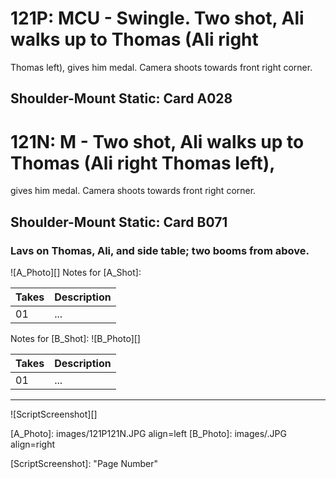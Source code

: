 # 121P: MCU - Swingle. Two shot, Ali walks up to Thomas (Ali rightThomas left), gives him medal. Camera shoots towards frontright corner.
## Shoulder-Mount Static: Card A028

# 121N: M - Two shot, Ali walks up to Thomas (Ali right Thomas left),
gives him medal. Camera shoots towards front right corner.
## Shoulder-Mount Static: Card B071

### Lavs on Thomas, Ali, and side table; two booms from above.

![A_Photo][]
Notes for [A_Shot]: 

| Takes | Description |
|:---|:----|
| 01 | ... |

Notes for [B_Shot]: 
![B_Photo][]

| Takes | Description |
|:---|:----|
| 01 | ... |

----

![ScriptScreenshot][]


[A_Photo]:  images/121P121N.JPG align=left
[B_Photo]:  images/.JPG align=right

[ScriptScreenshot]: "Page Number"